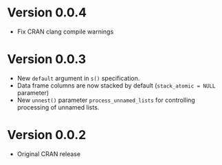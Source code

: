 Version 0.0.4
=============

- Fix CRAN clang compile warnings

Version 0.0.3
=============

- New `default` argument in `s()` specification.
- Data frame columns are now stacked by default (`stack_atomic = NULL` parameter)
- New `unnest()` parameter `process_unnamed_lists` for controlling processing of unnamed lists.

Version 0.0.2
=============

- Original CRAN release
